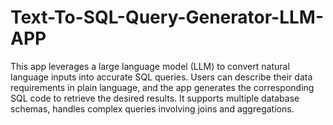 # Text-To-SQL-Query-Generator-LLM-APP
This app leverages a large language model (LLM) to convert natural language inputs into accurate SQL queries. Users can describe their data requirements in plain language, and the app generates the corresponding SQL code to retrieve the desired results. It supports multiple database schemas, handles complex queries involving joins and aggregations.
